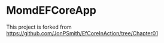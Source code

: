 # MomdEFCoreApp

This project is forked from https://github.com/JonPSmith/EfCoreInAction/tree/Chapter01

